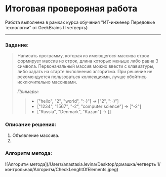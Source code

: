 # **Итоговая проверояная работа** 
Работа выполнена в рамках курса обучения "ИТ-инженер Передовые технологии" от GeekBrains (I четверть)
***
### **Задание:** 
> Написать программу, которая из имеющегося массива строк формирует массив из строк, длина которых меньше либо равна 3 символа. Первоначальный массив можно ввести с клавиатуры, либо задать на старте выполнения алгоритма. При решение не рекомендуется пользоваться коллекциями, лучше обойтись исключительно массивами.
> 
> *Примеры:*
>> * ["hello", "2", "world", ":-)"] -> ["2", ":-)"]
>> * ["1234", "1567", "-2", "computer science"] -> ["-2"]
>> * ["Russia", "Denmark", "Kazan"] -> []

### **Описание решения:** 
1. Объявление массива.
2. 

### **Алгоритм метода:**
![Алгоритм метода](/Users/anastasia.levina/Desktop/домашка/четверть 1/контрольная/Алгоритм/CheckLenghtOfElements.jpeg)